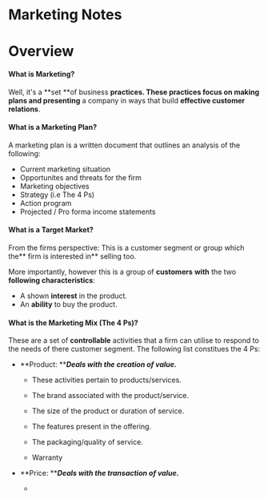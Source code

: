 # Marketing Notes

# Overview

#### What is Marketing?

Well, it's a **set **of business **practices. **These practices **focus** on making** plans and presenting** a company in ways that build **effective customer relations**.

#### What is a Marketing Plan?

A marketing plan is a written document that outlines an analysis of the following:

* Current marketing situation
* Opportunites and threats for the firm
* Marketing objectives
* Strategy \(i.e The 4 Ps\)
* Action program
* Projected / Pro forma income statements

#### What is a Target Market?

From the firms perspective: This is a customer segment or group which the** firm is interested in** selling too.

More importantly, however this is a group of **customers** **with** the two **following characteristics**:

* A shown **interest** in the product.
* An **ability** to buy the product.

#### What is the Marketing Mix \(The 4 Ps\)?

These are a set of **controllable** activities that a firm can utilise to respond to the needs of there customer segment. The following list constitues the 4 Ps:

* **Product: **_**Deals with the creation of value.**_

  * These activities pertain to products/services.

  * The brand associated with the product/service.

  * The size of the product or duration of service.

  * The features present in the offering.

  * The packaging/quality of service.

  * Warranty

* **Price: **_**Deals with the transaction of value.**_

  * 



